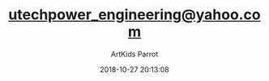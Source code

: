 ---
index: 5116
title: "utechpower_engineering@yahoo.com"
subtitle: ""
author: "ArtKids Parrot"
date: "2018-10-27 20:13:08"
seo:
  description: ""
content: "utechpower_engineering@yahoo.com
U-tech power solution services Nig ltd"
status: "published"
comment_status: "closed"
modified: "2018-10-27 20:13:08"
type: "flamingo_contact"
comment_count: 0
tags: []
---